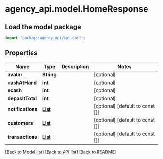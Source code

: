 # agency_api.model.HomeResponse

## Load the model package
```dart
import 'package:agency_api/api.dart';
```

## Properties
Name | Type | Description | Notes
------------ | ------------- | ------------- | -------------
**avatar** | **String** |  | [optional] 
**cashAtHand** | **int** |  | [optional] 
**ecash** | **int** |  | [optional] 
**depositTotal** | **int** |  | [optional] 
**notifications** | [**List<NotificationResponse>**](NotificationResponse.md) |  | [optional] [default to const []]
**customers** | [**List<CustomerResponse>**](CustomerResponse.md) |  | [optional] [default to const []]
**transactions** | [**List<TransactionResponse>**](TransactionResponse.md) |  | [optional] [default to const []]

[[Back to Model list]](../README.md#documentation-for-models) [[Back to API list]](../README.md#documentation-for-api-endpoints) [[Back to README]](../README.md)



